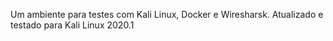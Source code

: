 Um ambiente para testes com Kali Linux, Docker e Wiresharsk. Atualizado e testado para Kali Linux 2020.1
